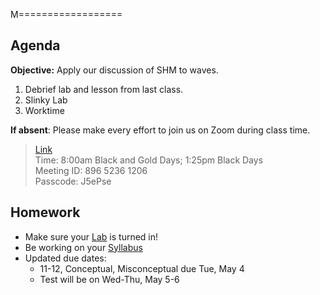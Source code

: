 M==================    
  
Agenda    
---------    
**Objective:** Apply our discussion of SHM to waves.
  
1. Debrief lab and lesson from last class.
2. Slinky Lab
3. Worktime

  
**If absent**: Please make every effort to join us on Zoom during class time.

> [Link](https://us02web.zoom.us/j/89652361206?pwd=L3ZYQzBGNitFK0J6K1M4Nk1iM1dYQT09)      
> Time: 8:00am Black and Gold Days; 1:25pm Black Days    
> Meeting ID: 896 5236 1206      
> Passcode: J5ePse

  
Homework     
-------------    
- Make sure your [Lab][lab] is turned in!  
- Be working on your [Syllabus][syl]   
- Updated due dates:   
	- 11-12, Conceptual, Misconceptual due Tue, May 4  
	- Test will be on Wed-Thu, May 5-6  
  
[syl]: https://avon.schoology.com/course/2624603229/materials?f=369843503  
[lab]: https://avon.schoology.com/assignment/4882381987/
<!--stackedit_data:
eyJoaXN0b3J5IjpbMTM5MzE2NTY1NCwxODA5NDQ0ODU4LC04Mj
czNjkxMjgsLTE3NDMwNDU3OTEsLTIwOTg0MDk5NjAsMjAxOTc2
MTk2MCwtMTAyNTczMTYxMywtMTI5NzUzNzk5MywtMTMxOTMzNj
k1MCwtMjcwNjY5NDc5LC0zNDkwMzI4MSwtOTYwMDQ2MDUyLDEz
Nzg1NDU4MDQsMTQwNjQxMzI2NSwtMjQ1MTA4ODczLDExOTUwNT
YzMTgsMjAxMzA1NjUzMiwtMjExOTkzODAyNCwtMTIyNDg4MjY1
NCwtMzE4MDQ2NDAyXX0=
-->
